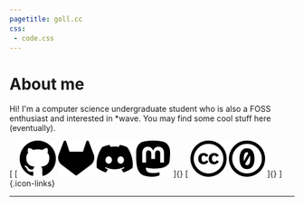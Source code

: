 ```yaml
---
pagetitle: goll.cc
css:
 - code.css
---
```


# About me

Hi! I'm a computer science undergraduate student who is also a FOSS enthusiast
and interested in *wave. You may find some cool stuff here (eventually).

[
    [
            [![](./assets/icons/github.svg)](https://github.com/goll72 "My Github Page")
            [![](./assets/icons/gitlab.svg)](https://gitlab.com/goll "My GitLab Page")
            [![](./assets/icons/discord.svg)](https://discord.com/users/504830046465163265 "My Discord Profile")
            [![](./assets/icons/mastodon.svg)](https://masto.ai/@goll "My Mastodon Profile")
    ]{}
    [
            [![](./assets/icons/cc.svg)](https://creativecommons.org "Creative Commons")
            [![](./assets/icons/cc-zero.svg)](https://creativecommons.org/publicdomain/zero/1.0/deed.en "This site is under the CC0")
    ]{}
]{.icon-links}

 *    *    * 
